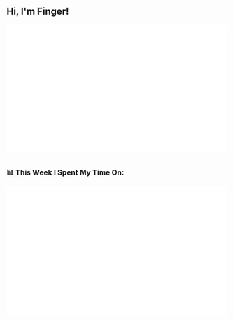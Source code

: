 <h2> Hi, I'm Finger!</h2>

<img align="right" src="https://raw.githubusercontent.com/spianmo/github-stats/master/generated/overview.svg#gh-light-mode-only">

<!-- <img align="right" height="160em" src="https://github-readme-stats-eight-theta.vercel.app/api/top-langs/?username=spianmo&layout=compact&langs_count=8&theme=algolia"/>	 -->
	
```go
package main

type Me struct {
	Name   string
	Job    string
	Code   string
	Skills string
}

func main() {
	me := &Me{
		Name:   "Finger",
		Job:    "Client-side Engineer",
		Code:   "Java and C++ and Others",
		Skills: "Android Security NLP ^o^",
	}
	_ = me
}
```


<h3>📊 This Week I Spent My Time On:</h3>
<img align='right' src="https://raw.githubusercontent.com/spianmo/github-stats/master/generated/languages.svg#gh-light-mode-only">

<!--START_SECTION:waka-->

```text
Python                   19 hrs 31 mins  ██████████████▓░░░░░░░░░░   58.05 %
JavaScript               6 hrs 4 mins    ████▓░░░░░░░░░░░░░░░░░░░░   18.06 %
Vue.js                   2 hrs 15 mins   █▓░░░░░░░░░░░░░░░░░░░░░░░   06.73 %
JSON                     1 hr 33 mins    █░░░░░░░░░░░░░░░░░░░░░░░░   04.61 %
TypeScript               1 hr            ▓░░░░░░░░░░░░░░░░░░░░░░░░   03.00 %
Jupyter                  43 mins         ▓░░░░░░░░░░░░░░░░░░░░░░░░   02.18 %
```

<!--END_SECTION:waka-->
